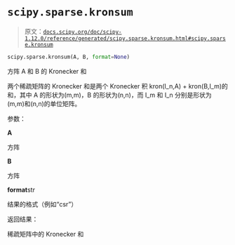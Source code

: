 # `scipy.sparse.kronsum`

> 原文：[`docs.scipy.org/doc/scipy-1.12.0/reference/generated/scipy.sparse.kronsum.html#scipy.sparse.kronsum`](https://docs.scipy.org/doc/scipy-1.12.0/reference/generated/scipy.sparse.kronsum.html#scipy.sparse.kronsum)

```py
scipy.sparse.kronsum(A, B, format=None)
```

方阵 A 和 B 的 Kronecker 和

两个稀疏矩阵的 Kronecker 和是两个 Kronecker 积 kron(I_n,A) + kron(B,I_m)的和，其中 A 的形状为(m,m)，B 的形状为(n,n)，而 I_m 和 I_n 分别是形状为(m,m)和(n,n)的单位矩阵。

参数：

**A**

方阵

**B**

方阵

**format**str

结果的格式（例如“csr”）

返回结果：

稀疏矩阵中的 Kronecker 和
